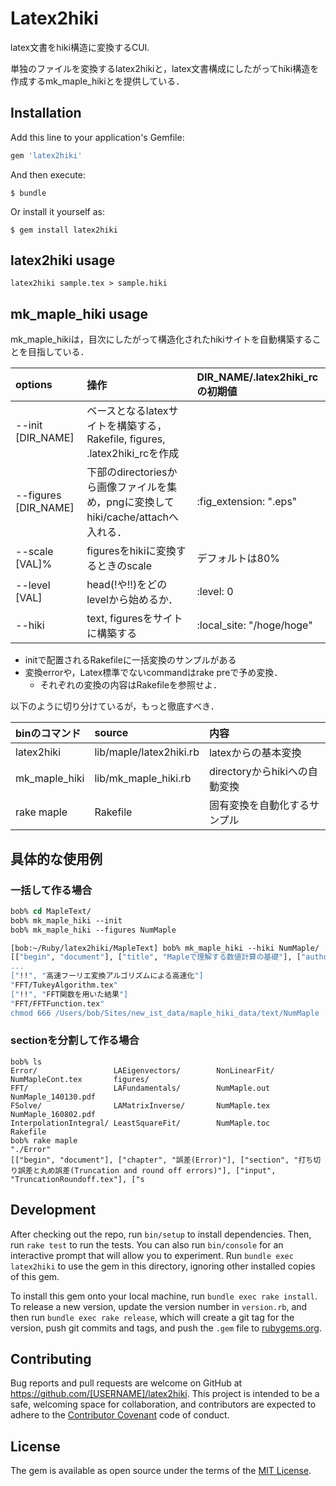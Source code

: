 # Latex2hiki

latex文書をhiki構造に変換するCUI.

単独のファイルを変換するlatex2hikiと，latex文書構成にしたがってhiki構造を作成するmk_maple_hikiとを提供している．

## Installation

Add this line to your application's Gemfile:

```ruby
gem 'latex2hiki'
```

And then execute:

```
$ bundle
```

Or install it yourself as:

```
$ gem install latex2hiki
```

## latex2hiki usage

```
latex2hiki sample.tex > sample.hiki

```
## mk_maple_hiki usage
mk_maple_hikiは，目次にしたがって構造化されたhikiサイトを自動構築することを目指している．


|options|操作|DIR_NAME/.latex2hiki_rcの初期値|
|:----|:----|:----|
|--init [DIR_NAME]| ベースとなるlatexサイトを構築する，Rakefile, figures, .latex2hiki_rcを作成|
|--figures [DIR_NAME]| 下部のdirectoriesから画像ファイルを集め，pngに変換してhiki/cache/attachへ入れる． |:fig_extension: ".eps"|
|--scale [VAL]% |figuresをhikiに変換するときのscale|デフォルトは80%|
|--level [VAL] |head(!や!!)をどのlevelから始めるか．| :level: 0|
|--hiki| text, figuresをサイトに構築する | :local_site: "/hoge/hoge"|


- initで配置されるRakefileに一括変換のサンプルがある
- 変換errorや，Latex標準でないcommandはrake preで予め変換．
  - それぞれの変換の内容はRakefileを参照せよ．

以下のように切り分けているが，もっと徹底すべき．

|binのコマンド|source|内容|
|:----|:----|:----|
|latex2hiki|lib/maple/latex2hiki.rb|latexからの基本変換|
|mk_maple_hiki|lib/mk_maple_hiki.rb|directoryからhikiへの自動変換|
|rake maple|Rakefile|固有変換を自動化するサンプル|


## 具体的な使用例
### 一括して作る場合
```tcsh
bob% cd MapleText/
bob% mk_maple_hiki --init
bob% mk_maple_hiki --figures NumMaple
```
```tcsh
[bob:~/Ruby/latex2hiki/MapleText] bob% mk_maple_hiki --hiki NumMaple/
[["begin", "document"], ["title", "Mapleで理解する数値計算の基礎"], ["author", "西谷@関西学院大・理工"], ["date", "\\today"], ["chapter", "代数方程式(fsolve)"], ["section", "概要"], ["input", "FSolve/abs.tex"], ["section", "Mapleでの解"], ["input", "FSolve/s
...
["!!", "高速フーリエ変換アルゴリズムによる高速化"]
"FFT/TukeyAlgorithm.tex"
["!!", "FFT関数を用いた結果"]
"FFT/FFTFunction.tex"
chmod 666 /Users/bob/Sites/new_ist_data/maple_hiki_data/text/NumMaple
```

### sectionを分割して作る場合
```tch
bob% ls
Error/                 LAEigenvectors/        NonLinearFit/          NumMapleCont.tex       figures/
FFT/                   LAFundamentals/        NumMaple.out           NumMaple_140130.pdf
FSolve/                LAMatrixInverse/       NumMaple.tex           NumMaple_160802.pdf
InterpolationIntegral/ LeastSquareFit/        NumMaple.toc           Rakefile
bob% rake maple
"./Error"
[["begin", "document"], ["chapter", "誤差(Error)"], ["section", "打ち切り誤差と丸め誤差(Truncation and round off errors)"], ["input", "TruncationRoundoff.tex"], ["s
```

## Development

After checking out the repo, run `bin/setup` to install dependencies. Then, run `rake test` to run the tests. You can also run `bin/console` for an interactive prompt that will allow you to experiment. Run `bundle exec latex2hiki` to use the gem in this directory, ignoring other installed copies of this gem.

To install this gem onto your local machine, run `bundle exec rake install`. To release a new version, update the version number in `version.rb`, and then run `bundle exec rake release`, which will create a git tag for the version, push git commits and tags, and push the `.gem` file to [rubygems.org](https://rubygems.org).

## Contributing

Bug reports and pull requests are welcome on GitHub at https://github.com/[USERNAME]/latex2hiki. This project is intended to be a safe, welcoming space for collaboration, and contributors are expected to adhere to the [Contributor Covenant](contributor-covenant.org) code of conduct.


## License

The gem is available as open source under the terms of the [MIT License](http://opensource.org/licenses/MIT).
